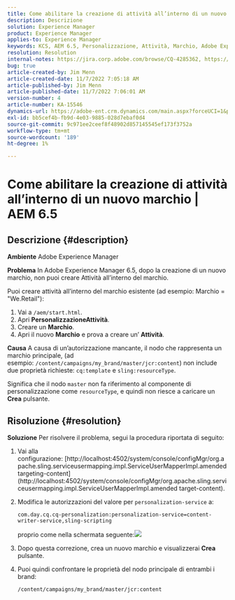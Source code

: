 ```yaml
---
title: Come abilitare la creazione di attività all’interno di un nuovo marchio | AEM 6.5
description: Descrizione
solution: Experience Manager
product: Experience Manager
applies-to: Experience Manager
keywords: KCS, AEM 6.5, Personalizzazione, Attività, Marchio, Adobe Experience Manager, abilitare, creare, creare
resolution: Resolution
internal-notes: https://jira.corp.adobe.com/browse/CQ-4285362, https://jira.corp.adobe.com/browse/CQ-4278366, https://daycare.day.com/content/home/ubs_cq/ubs_ch/fit_internet/214314.html#post0006
bug: true
article-created-by: Jim Menn
article-created-date: 11/7/2022 7:05:18 AM
article-published-by: Jim Menn
article-published-date: 11/7/2022 7:06:01 AM
version-number: 4
article-number: KA-15546
dynamics-url: https://adobe-ent.crm.dynamics.com/main.aspx?forceUCI=1&pagetype=entityrecord&etn=knowledgearticle&id=ea81b688-6a5e-ed11-9561-6045bd0065f9
exl-id: bb5cef4b-fb9d-4e03-9885-028d7ebaf0d4
source-git-commit: 9c971ee2ceef8f48902d857145545ef173f3752a
workflow-type: tm+mt
source-wordcount: '189'
ht-degree: 1%

---
```


# Come abilitare la creazione di attività all’interno di un nuovo marchio | AEM 6.5

## Descrizione {#description}


<b>Ambiente</b>
Adobe Experience Manager

<b>Problema</b>
In Adobe Experience Manager 6.5, dopo la creazione di un nuovo marchio, non puoi creare Attività all’interno del marchio.

Puoi creare attività all’interno del marchio esistente (ad esempio: Marchio = &quot;We.Retail&quot;):

1. Vai a `/aem/start.html`.
2. Apri <b>Personalizzazione</b><b>Attività</b>.
3. Creare un <b>Marchio</b>.
4. Apri il nuovo <b>Marchio</b> e prova a creare un’ <b>Attività</b>.


<b>Causa</b>
A causa di un’autorizzazione mancante, il nodo che rappresenta un marchio principale, (ad esempio: `/content/campaigns/my_brand/master/jcr:content`) non include due proprietà richieste: `cq:template` e `sling:resourceType`.

Significa che il nodo `master` non fa riferimento al componente di personalizzazione come `resourceType`, e quindi non riesce a caricare un <b>Crea</b> pulsante.








## Risoluzione {#resolution}


<b>Soluzione</b>
Per risolvere il problema, segui la procedura riportata di seguito:

1. Vai alla configurazione: [http://localhost:4502/system/console/configMgr/org.apache.sling.serviceusermapping.impl.ServiceUserMapperImpl.amended targeting-content](http://localhost:4502/system/console/configMgr/org.apache.sling.serviceusermapping.impl.ServiceUserMapperImpl.amended target-content).
2. Modifica le autorizzazioni del valore per `personalization-service` a:

   `com.day.cq.cq-personalization:personalization-service=content-writer-service,sling-scripting`

   proprio come nella schermata seguente:![](https://adobe.sharepoint.com/sites/D365EntAttachments/knowledgearticle/How%20to%20enable%20creating%20Activities%20inside%20a%20new%20Brand%20-%20Personalization%20-%20AEM%206-5_19685F9AF794EA11A811000D3A303484/Activity_Brand_Create.jpg)
3. Dopo questa correzione, crea un nuovo marchio e visualizzerai <b>Crea</b> pulsante.
4. Puoi quindi confrontare le proprietà del nodo principale di entrambi i brand:


   ```
   /content/campaigns/my_brand/master/jcr:content
   ```
